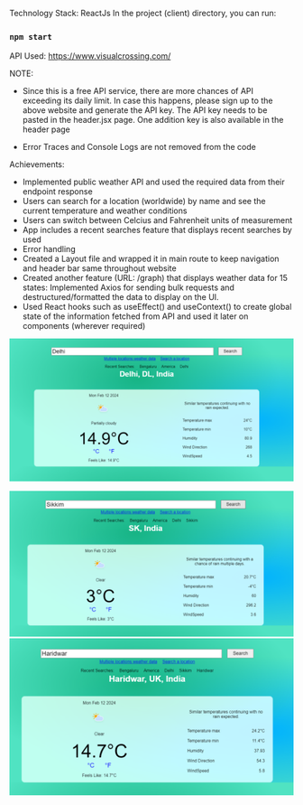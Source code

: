 

Technology Stack: ReactJs
In the project (client) directory, you can run:
### `npm start`


API Used: https://www.visualcrossing.com/

NOTE: 
- Since this is a free API service, there are more chances of API exceeding its daily limit. In case this happens, please sign up to the above website and generate the API key. The API key needs to be pasted in the header.jsx page. One addition key is also available in the header page


- Error Traces and Console Logs are not removed from the code


Achievements: 
- Implemented public weather API and used the required data from their endpoint response
- Users can search for a location (worldwide) by name and see the current temperature and weather conditions
- Users can switch between Celcius and Fahrenheit units of measurement
- App includes a recent searches feature that displays recent searches by used
- Error handling 
- Created a Layout file and wrapped it in main route to keep navigation and header bar same throughout website
- Created another feature (URL: /graph) that displays weather data for 15 states: Implemented Axios for sending bulk requests and destructured/formatted the data to display on the UI.
- Used React hooks such as useEffect() and useContext() to create global state of the information fetched from API and used it later on components (wherever required)  

![alt text](<Screenshot 2024-02-12 091450.png>)

![alt text](<Screenshot 2024-02-12 091601.png>)
![alt text](<Screenshot 2024-02-12 091630.png>)